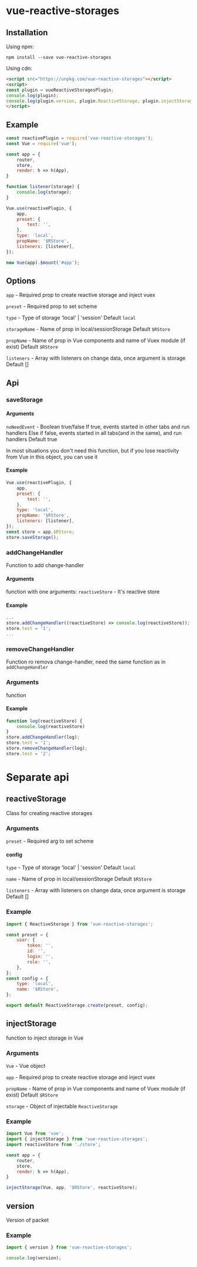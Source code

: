 # vue-reactive-storages

## Installation

Using npm:
```
npm install --save vue-reactive-storages
```
Using cdn:
```html
<script src="https://unpkg.com/vue-reactive-storages"></script>
<script>
const plugin = vueReactiveStoragesPlugin;
console.log(plugin);
console.log(plugin.version, plugin.ReactiveStorage, plugin.injectStorage);
</script>
```

## Example

```js
const reactivePlugin = require('vue-reactive-storages');
const Vue = require('vue');

const app = {
    router,
    store,
    render: h => h(App),
}

function listener(storage) {
    console.log(storage);
}

Vue.use(reactivePlugin, {
    app,
    preset: {
        test: '',
    },
    type: 'local',
    propName: '$RStore',
    listeners: [listener],
});

new Vue(app).$mount('#app');
```

## Options

`app` - Required prop to create reactive storage and inject vuex

`preset` - Required prop to set scheme

`type` - Type of storage 'local' | 'session' Default `local`

`storageName` - Name of prop in local/sessionStorage Default `$RStore`

`propName` - Name of prop in Vue components and name of Vuex module (if exist) Default `$RStore`

`listeners` - Array with listeners on change data, once argument is storage Default []

## Api

### saveStorage

#### Arguments

`noNeedEvent` - Boolean true/false
If true, events started in other tabs and run handlers
Else if false, events started in all tabs(and in the same), and run handlers
Default true

In most situations you don't need this function, but if you lose reactivity from Vue in this object, you can use it

#### Example

```js
Vue.use(reactivePlugin, {
    app,
    preset: {
        test: '',
    },
    type: 'local',
    propName: '$RStore',
    listeners: [listener],
});
const store = app.$RStore;
store.saveStorage();
```

### addChangeHandler

Function to add change-handler

#### Arguments

function with one arguments:
`reactiveStore` - It's reactive store

#### Example
```js
...
store.addChangeHandler((reactiveStore) => console.log(reactiveStore));
store.test = '1';
...
```

### removeChangeHandler

Function ro remova change-handler, need the same function as in `addChangeHandler`

### Arguments

function

#### Example

```js
function log(reactiveStore) {
    console.log(reactiveStore)
}
store.addChangeHandler(log);
store.test = '1';
store.removeChangeHandler(log);
store.test = '2';
```

# Separate api

## reactiveStorage

Class for creating reactive storages

### Arguments

`preset` - Required arg to set scheme

#### config

`type` - Type of storage 'local' | 'session' Default `local`

`name` - Name of prop in local/sessionStorage Default `$RStore`

`listeners` - Array with listeners on change data, once argument is storage Default []

### Example
```js
import { ReactiveStorage } from 'vue-reactive-storages';

const preset = {
    user: {
        token: '',
        id: '',
        login: '',
        role: '',
    },
};
const config = {
    type: 'local',
    name: '$RStore',
};

export default ReactiveStorage.create(preset, config);
```

## injectStorage

function to inject storage in Vue

### Arguments

`Vue` - Vue object

`app` - Required prop to create reactive storage and inject vuex

`propName` - Name of prop in Vue components and name of Vuex module (if exist) Default `$RStore`

`storage` - Object of injectable `ReactiveStorage`

### Example
```js
import Vue from 'vue';
import { injectStorage } from 'vue-reactive-storages';
import reactiveStore from './store';

const app = {
    router,
    store,
    render: h => h(App),
}

injectStorage(Vue, app, '$RStore', reactiveStore);
```

## version

Version of packet

### Example

```js
import { version } from 'vue-reactive-storages';

console.log(version);
```